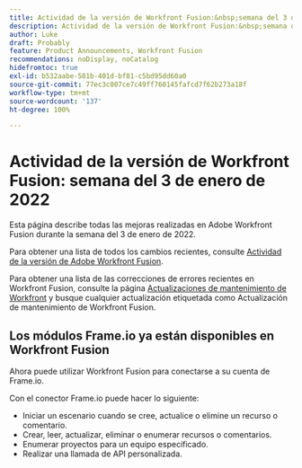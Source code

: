 ```yaml
---
title: Actividad de la versión de Workfront Fusion:&nbsp;semana del 3 de enero de 2022
description: Actividad de la versión de Workfront Fusion:&nbsp;semana del 3 de enero de 2022
author: Luke
draft: Probably
feature: Product Announcements, Workfront Fusion
recommendations: noDisplay, noCatalog
hidefromtoc: true
exl-id: b532aabe-581b-401d-bf81-c5bd95dd60a0
source-git-commit: 77ec3c007ce7c49ff760145fafcd7f62b273a18f
workflow-type: tm+mt
source-wordcount: '137'
ht-degree: 100%

---
```


# Actividad de la versión de Workfront Fusion: semana del 3 de enero de 2022

Esta página describe todas las mejoras realizadas en Adobe Workfront Fusion durante la semana del 3 de enero de 2022.

Para obtener una lista de todos los cambios recientes, consulte [Actividad de la versión de Adobe Workfront Fusion](/help/workfront-fusion/fusion-product-releases/fusion-release-activity.md).

Para obtener una lista de las correcciones de errores recientes en Workfront Fusion, consulte la página [Actualizaciones de mantenimiento de Workfront](https://experienceleague.adobe.com/docs/workfront-known-issues/releases/current-updates.html?lang=es) y busque cualquier actualización etiquetada como Actualización de mantenimiento de Workfront Fusion.

## Los módulos Frame.io ya están disponibles en Workfront Fusion

Ahora puede utilizar Workfront Fusion para conectarse a su cuenta de Frame.io.

Con el conector Frame.io puede hacer lo siguiente:

* Iniciar un escenario cuando se cree, actualice o elimine un recurso o comentario.
* Crear, leer, actualizar, eliminar o enumerar recursos o comentarios.
* Enumerar proyectos para un equipo especificado.
* Realizar una llamada de API personalizada.
